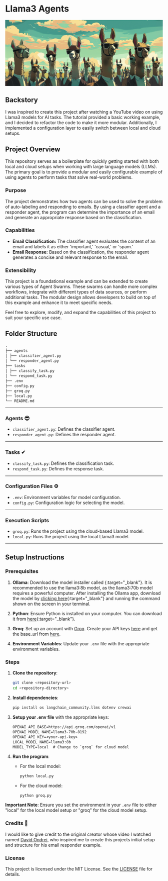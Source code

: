 # Llama3 Agents
![Folder Structure](llama3_agents_cover.png)




## Backstory
I was inspired to create this project after watching a YouTube video on using Llama3 models for AI tasks. The tutorial provided a basic working example, and I decided to refactor the code to make it more modular. Additionally, I implemented a configuration layer to easily switch between local and cloud setups.

## Project Overview

This repository serves as a boilerplate for quickly getting started with both local and cloud setups when working with large language models (LLMs). The primary goal is to provide a modular and easily configurable example of using agents to perform tasks that solve real-world problems. 

### Purpose
The project demonstrates how two agents can be used to solve the problem of auto-labeling and responding to emails. By using a classifier agent and a responder agent, the program can determine the importance of an email and generate an appropriate response based on the classification.

### Capabilities
- **Email Classification:** The classifier agent evaluates the content of an email and labels it as either 'important,' 'casual,' or 'spam.'
- **Email Response:** Based on the classification, the responder agent generates a concise and relevant response to the email.

### Extensibility
This project is a foundational example and can be extended to create various types of Agent Swarms. These swarms can handle more complex workflows, integrate with different types of data sources, or perform additional tasks. The modular design allows developers to build on top of this example and enhance it to meet specific needs.


Feel free to explore, modify, and expand the capabilities of this project to suit your specific use case.


## Folder Structure

```
.
├── agents
│ ├── classifier_agent.py
│ └── responder_agent.py
├── tasks
│ ├── classify_task.py
│ └── respond_task.py
├── .env
├── config.py
├── groq.py
├── local.py
└── README.md
```

---

### Agents 😎
- `classifier_agent.py`: Defines the classifier agent.
- `responder_agent.py`: Defines the responder agent.

---

### Tasks ✔
- `classify_task.py`: Defines the classification task.
- `respond_task.py`: Defines the response task.

---

### Configuration Files ⚙
- `.env`: Environment variables for model configuration.
- `config.py`: Configuration logic for selecting the model.

---

### Execution Scripts
- `groq.py`: Runs the project using the cloud-based Llama3 model.
- `local.py`: Runs the project using the local Llama3 model.

---

## Setup Instructions

### Prerequisites
1. **Ollama**: Download the model installer called {:target="_blank"}. It is recommended to use the llama3:8b model, as the llama3:70b model requires a powerful computer. After installing the Ollama app, download the model by [clicking here](https://ollama.com/library/llama3){:target="_blank"} and running the command shown on the screen in your terminal.
   
2. **Python**: Ensure Python is installed on your computer. You can download it from [here](https://www.python.org/downloads/){:target="_blank"}.

3. **Groq**: Set up an account with [Groq](https://console.groq.com/login). Create your API keys [here](https://console.groq.com/keys) and get the base_url from [here](https://console.groq.com/docs/openai).

4. **Environment Variables**: Update your `.env` file with the appropriate environment variables.



### Steps

1. **Clone the repository**:
    ```sh
    git clone <repository-url>
    cd <repository-directory>
    ```

2. **Install dependencies**:
    ```sh
    pip install os langchain_community.llms dotenv crewai
    ```

3. **Setup your .env file** with the appropriate keys:
    ```env
    OPENAI_API_BASE=https://api.groq.com/openai/v1
    OPENAI_MODEL_NAME=llama3-70b-8192
    OPENAI_API_KEY=<your-api-key>
    LOCAL_MODEL_NAME=llama3:8b
    MODEL_TYPE=local  # Change to `groq` for cloud model
    ```

4. **Run the program**:
    - For the local model:
      ```sh
      python local.py
      ```

    - For the cloud model:
      ```sh
      python groq.py
      ```



**Important Note**: Ensure you set the environment in your `.env` file to either "local" for the local model setup or "groq" for the cloud model setup.




### Credits 🍻
I would like to give credit to the original creator whose video I watched named [David Ondrej](https://www.youtube.com/@DavidOndrej), who inspired me to create this projects initial setup and structure for his email responder example.

### License
This project is licensed under the MIT License. See the [LICENSE](https://opensource.org/license/mit) file for details.